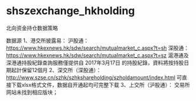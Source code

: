 # shszexchange_hkholding
北向资金持仓数据策略

数据源
1、港交所披露易：
    沪股通：https://www.hkexnews.hk/sdw/search/mutualmarket_c.aspx?t=sh
    深股通：https://www.hkexnews.hk/sdw/search/mutualmarket_c.aspx?t=sz
    滬港通及深港通持股紀錄查詢服務僅提供自 2017年3月17日 的持股紀錄，資料將按持股日期起計保留12個月
2、深交所（深股通）：
    http://www.szse.cn/szhk/szhkshareholding/szholdamount/index.html
    可直接下载xlsx格式文件，数据自开通起均可完整下载
3、上交所（沪股通）：
    交易所网站未找到相应版块；